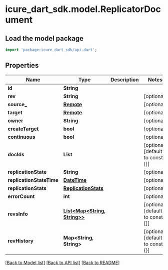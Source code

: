 # icure_dart_sdk.model.ReplicatorDocument

## Load the model package
```dart
import 'package:icure_dart_sdk/api.dart';
```

## Properties
Name | Type | Description | Notes
------------ | ------------- | ------------- | -------------
**id** | **String** |  | 
**rev** | **String** |  | [optional] 
**source_** | [**Remote**](Remote.md) |  | [optional] 
**target** | [**Remote**](Remote.md) |  | [optional] 
**owner** | **String** |  | [optional] 
**createTarget** | **bool** |  | [optional] 
**continuous** | **bool** |  | [optional] 
**docIds** | **List<String>** |  | [optional] [default to const []]
**replicationState** | **String** |  | [optional] 
**replicationStateTime** | [**DateTime**](DateTime.md) |  | [optional] 
**replicationStats** | [**ReplicationStats**](ReplicationStats.md) |  | [optional] 
**errorCount** | **int** |  | [optional] 
**revsInfo** | [**List<Map<String, String>>**](Map.md) |  | [optional] [default to const []]
**revHistory** | **Map<String, String>** |  | [optional] [default to const {}]

[[Back to Model list]](../README.md#documentation-for-models) [[Back to API list]](../README.md#documentation-for-api-endpoints) [[Back to README]](../README.md)


